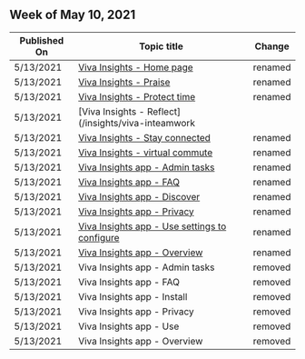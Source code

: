 <!-- This file is generated automatically each week. Changes made to this file will be overwritten.-->




## Week of May 10, 2021


| Published On |Topic title | Change |
|------|------------|--------|
| 5/13/2021 | [Viva Insights - Home page](/insights/home) | renamed |
| 5/13/2021 | [Viva Insights - Praise](/insights/viva-insights-praise) | renamed |
| 5/13/2021 | [Viva Insights - Protect time](/insights/viva-insights-protect-time) | renamed |
| 5/13/2021 | [Viva Insights - Reflect](/insights/viva-inteamwork
| 5/13/2021 | [Viva Insights - Stay connected](/insights/suggested-tasks) | renamed |
| 5/13/2021 | [Viva Insights - virtual commute](/insights/viva-insights-virtual-commute) | renamed |
| 5/13/2021 | [Viva Insights app - Admin tasks](/insights/introduction-admin-tasks) | renamed |
| 5/13/2021 | [Viva Insights app - FAQ](/insights/introduction-faq) | renamed |
| 5/13/2021 | [Viva Insights app - Discover](/insights/introduction-install) | renamed |
| 5/13/2021 | [Viva Insights app - Privacy](/insights/introduction-privacy) | renamed |
| 5/13/2021 | [Viva Insights app - Use settings to configure](/insights/introduction-settings) | renamed |
| 5/13/2021 | [Viva Insights app - Overview](/insights/introduction) | renamed |
| 5/13/2021 | Viva Insights app - Admin tasks | removed |
| 5/13/2021 | Viva Insights app - FAQ | removed |
| 5/13/2021 | Viva Insights app - Install | removed |
| 5/13/2021 | Viva Insights app - Privacy | removed |
| 5/13/2021 | Viva Insights app - Use | removed |
| 5/13/2021 | Viva Insights app - Overview | removed |

